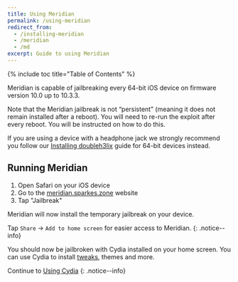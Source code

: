 ```yaml
---
title: Using Meridian
permalink: /using-meridian
redirect_from:
  - /installing-meridian
  - /meridian
  - /md
excerpt: Guide to using Meridian
---
```


{% include toc title="Table of Contents" %}

Meridian is capable of jailbreaking every 64-bit iOS device on firmware version 10.0 up to 10.3.3.

Note that the Meridian jailbreak is not “persistent” (meaning it does not remain installed after a reboot). You will need to re-run the exploit after every reboot. You will be instructed on how to do this.

If you are using a device with a headphone jack we strongly recommend you follow our [Installing doubleh3lix](installing-doubleh3lix) guide for 64-bit devices instead.

## Running Meridian

1. Open Safari on your iOS device
1. Go to the [meridian.sparkes.zone](https://meridian.sparkes.zone/) website
1. Tap "Jailbreak"

Meridian will now install the temporary jailbreak on your device.

Tap `Share` -> `Add to home screen` for easier access to Meridian.
{: .notice--info}

You should now be jailbroken with Cydia installed on your home screen. You can use Cydia to install [tweaks](faq#tweaks), themes and more.

Continue to [Using Cydia](using-cydia)
{: .notice--info}
